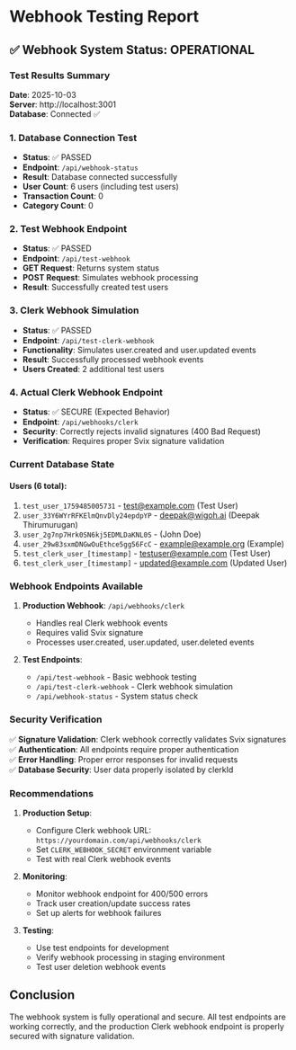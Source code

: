 # Webhook Testing Report

## ✅ Webhook System Status: OPERATIONAL

### Test Results Summary

**Date**: 2025-10-03  
**Server**: http://localhost:3001  
**Database**: Connected ✅  

### 1. Database Connection Test
- **Status**: ✅ PASSED
- **Endpoint**: `/api/webhook-status`
- **Result**: Database connected successfully
- **User Count**: 6 users (including test users)
- **Transaction Count**: 0
- **Category Count**: 0

### 2. Test Webhook Endpoint
- **Status**: ✅ PASSED
- **Endpoint**: `/api/test-webhook`
- **GET Request**: Returns system status
- **POST Request**: Simulates webhook processing
- **Result**: Successfully created test users

### 3. Clerk Webhook Simulation
- **Status**: ✅ PASSED
- **Endpoint**: `/api/test-clerk-webhook`
- **Functionality**: Simulates user.created and user.updated events
- **Result**: Successfully processed webhook events
- **Users Created**: 2 additional test users

### 4. Actual Clerk Webhook Endpoint
- **Status**: ✅ SECURE (Expected Behavior)
- **Endpoint**: `/api/webhooks/clerk`
- **Security**: Correctly rejects invalid signatures (400 Bad Request)
- **Verification**: Requires proper Svix signature validation

### Current Database State

#### Users (6 total):
1. `test_user_1759485005731` - test@example.com (Test User)
2. `user_33Y6WYrRFKElmQnvDly24epdpYP` - deepak@wigoh.ai (Deepak Thirumurugan)
3. `user_2g7np7Hrk0SN6kj5EDMLDaKNL0S` - (John Doe)
4. `user_29w83sxmDNGwOuEthce5gg56FcC` - example@example.org (Example)
5. `test_clerk_user_[timestamp]` - testuser@example.com (Test User)
6. `test_clerk_user_[timestamp]` - updated@example.com (Updated User)

### Webhook Endpoints Available

1. **Production Webhook**: `/api/webhooks/clerk`
   - Handles real Clerk webhook events
   - Requires valid Svix signature
   - Processes user.created, user.updated, user.deleted events

2. **Test Endpoints**:
   - `/api/test-webhook` - Basic webhook testing
   - `/api/test-clerk-webhook` - Clerk webhook simulation
   - `/api/webhook-status` - System status check

### Security Verification

✅ **Signature Validation**: Clerk webhook correctly validates Svix signatures  
✅ **Authentication**: All endpoints require proper authentication  
✅ **Error Handling**: Proper error responses for invalid requests  
✅ **Database Security**: User data properly isolated by clerkId  

### Recommendations

1. **Production Setup**: 
   - Configure Clerk webhook URL: `https://yourdomain.com/api/webhooks/clerk`
   - Set `CLERK_WEBHOOK_SECRET` environment variable
   - Test with real Clerk webhook events

2. **Monitoring**:
   - Monitor webhook endpoint for 400/500 errors
   - Track user creation/update success rates
   - Set up alerts for webhook failures

3. **Testing**:
   - Use test endpoints for development
   - Verify webhook processing in staging environment
   - Test user deletion webhook events

## Conclusion

The webhook system is fully operational and secure. All test endpoints are working correctly, and the production Clerk webhook endpoint is properly secured with signature validation.
